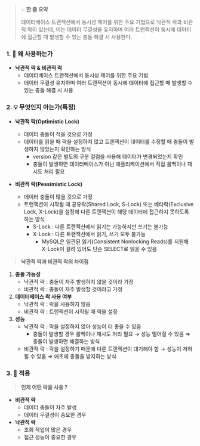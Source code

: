 > 💡 **한 줄 요약**
>
> 데이터베이스 트랜잭션에서 동시성 제어를 위한 주요 기법으로 낙관적 락과 비관적 락이 있는데, 이는 데이터 무결성을 유지하며 여러 트랜잭션이 동시에 데이터에 접근할 때 발생할 수 있는 충돌 해결 시 사용한다.

### 1. 🤔 왜 사용하는가

- **낙관적 락 & 비관적 락**
  - 데이터베이스 트랜잭션에서 동시성 제어를 위한 주요 기법
  - 데이터 무결성 유지하며 여러 트랜잭션이 동시에 데이터에 접근할 때 발생할 수 있는 충돌 해결 시 사용

### 2. 💡 무엇인지 아는가(특징)

- **낙관적 락(Optimistic Lock)**

  - 데이터 충돌이 적을 것으로 가정
  - 데이터를 읽을 때 락을 설정하지 않고 트랜잭션이 데이터를 수정할 때 충돌이 발생하지 않았는지 확인하는 방식
    - version 같은 별도의 구분 컬럼을 사용해 데이터가 변경되었는지 확인
    - 충돌이 발생하면 데이터베이스가 아닌 애플리케이션에서 직접 롤백이나 재시도 처리 필요

- **비관적 락(Pessimistic Lock)**
  - 데이터 충돌이 많을 것으로 가정
  - 트랜잭션이 시작될 때 공유락(Shared Lock, S-Lock) 또는 베타락(Exclusive Lock, X-Lock)을 설정해 다른 트랜잭션이 해당 데이터에 접근하지 못하도록 하는 방식
    - S-Lock : 다른 트랜잭션에서 읽기는 가능하지만 쓰기는 불가능
    - X-Lock : 다른 트랜잭션에서 읽기, 쓰기 모두 불가능
      - MySQL은 일관된 읽기(Consistent Nonlocking Reads)를 지원해 X-Lock이 걸려 있어도 단순 SELECT로 읽을 수 있음

> **낙관적 락과 비관적 락의 차이점**

1. **충돌 가능성**
   - 낙관적 락 : 충돌이 자주 발생하지 않을 것이라 가정
   - 비관적 락 : 충돌이 자주 발생할 것이라고 가정
2. **데이터베이스 락 사용 여부**
   - 낙관적 락 : 락을 사용하지 않음
   - 비관적 락 : 트랜잭션이 시작될 때 락을 설정
3. **성능**
   - 낙관적 락 : 락을 설정하지 않아 성능이 더 좋을 수 있음
     - 충돌이 발생할 경우 롤백이나 재시도 처리 필요
       → 성능 떨어질 수 있음
       ⇒ 충돌이 발생하면 해결하는 방식
   - 비관적 락 : 락을 설정하기 때문에 다른 트랜잭션이 대기해야 함
     → 성능이 저하될 수 있음
     ⇒ 애초에 충돌을 방지하는 방식

### 3. 💪 적용

> **언제 어떤 락을 사용 ?**

- **비관적 락**
  - 데이터 충돌이 자주 발생
  - 데이터 무결성이 중요한 경우
- **낙관적 락**
  - 조회 작업이 많은 경우
  - 접근 성능이 중요한 경우

